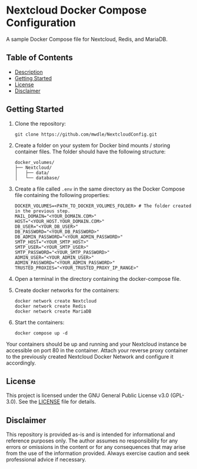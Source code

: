 # Nextcloud Docker Compose Configuration  

A sample Docker Compose file for Nextcloud, Redis, and MariaDB.  

## Table of Contents  

* [Description](#nextcloud-docker-compose-configuration)  
* [Getting Started](#getting-started)  
* [License](#license)  
* [Disclaimer](#disclaimer)  

## Getting Started  

1. Clone the repository:  

    ```shell
    git clone https://github.com/mwdle/NextcloudConfig.git
    ```  

2. Create a folder on your system for Docker bind mounts / storing container files. The folder should have the following structure:  

    ```shell
    docker_volumes/
    ├── Nextcloud/
    │   ├── data/
    │   └── database/
    ```  

3. Create a file called ```.env``` in the same directory as the Docker Compose file containing the following properties:  

    ```properties
    DOCKER_VOLUMES=<PATH_TO_DOCKER_VOLUMES_FOLDER> # The folder created in the previous step.
    MAIL_DOMAIN="<YOUR_DOMAIN.COM>"
    HOST="<YOUR_HOST.YOUR_DOMAIN.COM>"
    DB_USER="<YOUR_DB_USER>"
    DB_PASSWORD="<YOUR_DB_PASSWORD>"
    DB_ADMIN_PASSWORD="<YOUR_ADMIN_PASSWORD>"
    SMTP_HOST="<YOUR_SMTP_HOST>"
    SMTP_USER="<YOUR_SMTP_USER>"
    SMTP_PASSWORD="<YOUR_SMTP_PASSWORD>"
    ADMIN_USER="<YOUR_ADMIN_USER>"
    ADMIN_PASSWORD="<YOUR_ADMIN_PASSWORD>"
    TRUSTED_PROXIES="<YOUR_TRUSTED_PROXY_IP_RANGE>"
    ```  

4. Open a terminal in the directory containing the docker-compose file.  
5. Create docker networks for the containers:  

    ```shell
    docker network create Nextcloud
    docker network create Redis
    docker network create MariaDB
    ```  

6. Start the containers:  

    ```shell
    docker compose up -d
    ```  

Your containers should be up and running and your Nextcloud instance be accessible on port 80 in the container. Attach your reverse proxy container to the previously created Nextcloud Docker Network and configure it accordingly.  

## License  

This project is licensed under the GNU General Public License v3.0 (GPL-3.0). See the [LICENSE](LICENSE.txt) file for details.  

## Disclaimer  

This repository is provided as-is and is intended for informational and reference purposes only. The author assumes no responsibility for any errors or omissions in the content or for any consequences that may arise from the use of the information provided. Always exercise caution and seek professional advice if necessary.  
